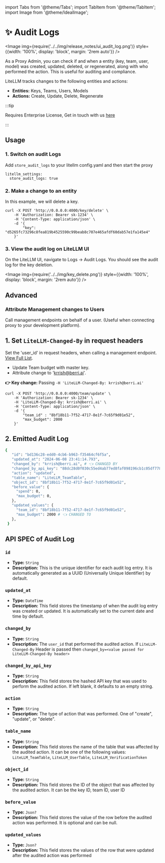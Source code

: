 import Tabs from '@theme/Tabs';
import TabItem from '@theme/TabItem';
import Image from '@theme/IdealImage';


# ✨ Audit Logs

<Image 
  img={require('../../img/release_notes/ui_audit_log.png')}
  style={{width: '100%', display: 'block', margin: '2rem auto'}}
/>


As a Proxy Admin, you can check if and when a entity (key, team, user, model) was created, updated, deleted, or regenerated, along with who performed the action. This is useful for auditing and compliance.

LiteLLM tracks changes to the following entities and actions:

- **Entities:** Keys, Teams, Users, Models
- **Actions:** Create, Update, Delete, Regenerate

:::tip

Requires Enterprise License, Get in touch with us [here](https://calendly.com/d/4mp-gd3-k5k/litellm-1-1-onboarding-chat)

:::

## Usage

### 1. Switch on audit Logs 
Add `store_audit_logs` to your litellm config.yaml and then start the proxy
```shell
litellm_settings:
  store_audit_logs: true
```

### 2. Make a change to an entity

In this example, we will delete a key.

```shell
curl -X POST 'http://0.0.0.0:4000/key/delete' \
    -H 'Authorization: Bearer sk-1234' \
    -H 'Content-Type: application/json' \
    -d '{
        "key": "d5265fc73296c8fea819b4525590c99beab8c707e465afdf60dab57e1fa145e4"
    }'
```

### 3. View the audit log on LiteLLM UI

On the LiteLLM UI, navigate to Logs -> Audit Logs. You should see the audit log for the key deletion.

<Image 
  img={require('../../img/key_delete.png')}
  style={{width: '100%', display: 'block', margin: '2rem auto'}}
/>


## Advanced

### Attribute Management changes to Users

Call management endpoints on behalf of a user. (Useful when connecting proxy to your development platform).

## 1. Set `LiteLLM-Changed-By` in request headers

Set the 'user_id' in request headers, when calling a management endpoint. [View Full List](https://litellm-api.up.railway.app/#/team%20management).

- Update Team budget with master key. 
- Attribute change to 'krrish@berri.ai'. 

**👉 Key change:** Passing `-H 'LiteLLM-Changed-By: krrish@berri.ai'`

```shell
curl -X POST 'http://0.0.0.0:4000/team/update' \
    -H 'Authorization: Bearer sk-1234' \
    -H 'LiteLLM-Changed-By: krrish@berri.ai' \
    -H 'Content-Type: application/json' \
    -d '{
        "team_id" : "8bf18b11-7f52-4717-8e1f-7c65f9d01e52",
        "max_budget": 2000
    }'
```

## 2. Emitted Audit Log 

```bash
{
   "id": "bd136c28-edd0-4cb6-b963-f35464cf6f5a",
   "updated_at": "2024-06-08 23:41:14.793",
   "changed_by": "krrish@berri.ai", # 👈 CHANGED BY
   "changed_by_api_key": "88dc28d0f030c55ed4ab77ed8faf098196cb1c05df778539800c9f1243fe6b4b",
   "action": "updated",
   "table_name": "LiteLLM_TeamTable",
   "object_id": "8bf18b11-7f52-4717-8e1f-7c65f9d01e52",
   "before_value": {
     "spend": 0,
     "max_budget": 0,
   },
   "updated_values": {
     "team_id": "8bf18b11-7f52-4717-8e1f-7c65f9d01e52",
     "max_budget": 2000 # 👈 CHANGED TO
   },
 }
```

## API SPEC of Audit Log 


### `id`
- **Type:** `String`
- **Description:** This is the unique identifier for each audit log entry. It is automatically generated as a UUID (Universally Unique Identifier) by default.

### `updated_at`
- **Type:** `DateTime`
- **Description:** This field stores the timestamp of when the audit log entry was created or updated. It is automatically set to the current date and time by default.

### `changed_by`
- **Type:** `String`
- **Description:** The `user_id` that performed the audited action. If `LiteLLM-Changed-By` Header is passed then `changed_by=<value passed for LiteLLM-Changed-By header>`

### `changed_by_api_key`
- **Type:** `String`
- **Description:** This field stores the hashed API key that was used to perform the audited action. If left blank, it defaults to an empty string.

### `action`
- **Type:** `String`
- **Description:** The type of action that was performed. One of "create", "update", or "delete".

### `table_name`
- **Type:** `String`
- **Description:** This field stores the name of the table that was affected by the audited action. It can be one of the following values: `LiteLLM_TeamTable`, `LiteLLM_UserTable`, `LiteLLM_VerificationToken`


### `object_id`
- **Type:** `String`
- **Description:** This field stores the ID of the object that was affected by the audited action. It can be the key ID, team ID, user ID

### `before_value`
- **Type:** `Json?`
- **Description:** This field stores the value of the row before the audited action was performed. It is optional and can be null.

### `updated_values`
- **Type:** `Json?`
- **Description:** This field stores the values of the row that were updated after the audited action was performed